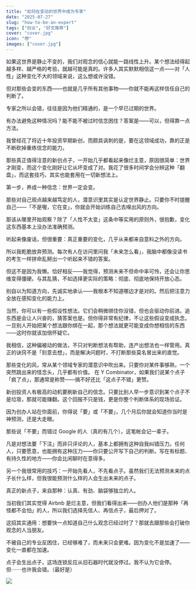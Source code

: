 ```yaml
---
title: "如何在变动的世界中成为专家"
date: "2025-07-27"
slug: "how-to-be-an-expert"
tags: ["创业", "好文推荐"]
cover: "cover.jpg"
icon: "😎"
images: ["cover.jpg"]
---
```

如果这世界是静止不变的，我们对观念的信心就能一路线性上升。某个想法经得起越多样、越严格的考验，就越可能是真的。许多人其实默默相信这一点——对「人性」这种变化不大的领域来说，这么想或许没错。



但对那些会变的东西——也就是几乎所有其他事物——你就不能再这样信任自己的判断了。



专家之所以会错，往往是因为他们精通的，是一个早已过期的世界。



有办法避免这种情况吗？能不能不被过时信念困住？答案是——可以，但得靠一点方法。



我曾经花了将近十年投资早期新创，而颇具讽刺的是，要在这领域成功，靠的正是不断砍掉重练信念的能力。



那些真正值得注意的新创点子，一开始几乎都看起来像烂主意，原因很简单：世界才刚变，而这个变化刚好让它从坏变成了对。我花了很多时间学会分辨这种「翻盘」，而这套技巧，其实也能套用在一切新想法上。



第一步，养成一种信念：世界一定会变。



那些对自己观点越来越笃定的人，潜意识里其实是认定世界静止。只要你不时提醒自己——「不是喔，它在变」，你就会开始训练自己去嗅出风的方向。



那该从哪里开始观察？除了「人性不太变」这条中等实用的原则外，很抱歉，变化这东西基本上没办法准确预测。



听起来像废话，但很重要：真正重要的变化，几乎从来都来自意料之外的方向。



所以我乾脆放弃预测。每次有人在访问里问我「未来怎么看」，我脑中都像没读书的考生一样拼命乱掰出一个听起来不错的答案。



但这不是因为我懒。恰好相反——我觉得，预测未来不但命中率可怜，还会让你思维变得僵硬。与其乱猜，不如选择更实际的策略：彻底、彻底地保持开放心态。



别自以为知道方向，先诚实地承认——我根本不知道哪边才是对的。然后把注意力全放在感知变化的能力上。



当然，你可以有一些假设性想法。它们会稍微绑住你没错，但也会驱动你前进。追东西是会让人兴奋的，猜答案也是。但你得非常有纪律，不让这些假设变成执念。
一旦别人开始把某个想法跟你绑在一起，那个想法就更可能变成你想相信的东西——这时你就该加倍怀疑它。



我相信，这种偏被动的做法，不只对判断想法有帮助，连产出想法也一样管用。真正的诀窍不是「刻意去想」，而是解决问题时，不打断那些莫名冒出来的直觉。



那些变化的风，常从某个领域专家的潜意识中吹出来。只要你对某件事够熟，一个突然跳出来的怪念头，几乎都有价值。
在 Y Combinator，如果我们说某个点子「疯了点」，那通常是称赞——搞不好还比「这点子不错」更赞。



新创投资人有极高的动机要刷新自己的信念。只要比别人早一步意识到某个点子不是垃圾，那就可能赚翻。这个回报不只是钱，更是你整个判断体系的现场验证。



因为创办人站在你面前，你得说「要」或「不要」，几个月后你就会知道你当时是神预测，还是大走眼。



那些说「不要」而错过 Google 的人（真的有几个），这笔帐会记一辈子。



凡是对想法要「下注」而非只评论的人，基本上都拥有这种自我纠错压力。任何人，只要愿意，也能拥有这种压力——你只要公开写下自己的判断。写在有标题、有持久性的地方——你会比闲聊时在意得多。



另一个我很常用的技巧：一开始先看人，不先看点子。虽然我们无法预测未来的点子长什么样，但我很能预测什么样的人会生出未来的点子。



真正的新点子，来自那种：认真、有劲、脑袋够独立的人。



当初我们其实觉得 Airbnb 是烂主意，但我们看得出来——创办人他们是那种「再怪都不会怕」的人，所以我们选择先信人、再信点子，最后押对了。



这招其实通用：想要快一点知道自己什么观念已经过时了？那就去跟那些会打破你观念的人当朋友。



不被自己的专业反困住，已经够难了，而未来只会更难。因为变化不是加速了——变化一直都在加速。



点子会生出点子，这场连锁反应从旧石器时代就没停过。我不认为它会停。
但⋯⋯也许我会错。（最好是）




![](https://prod-files-secure.s3.us-west-2.amazonaws.com/112d0858-5090-4d34-a606-b75eb8d65fd2/46476355-9cf3-4e99-9b7a-3531bc426380/1000202064.png?X-Amz-Algorithm=AWS4-HMAC-SHA256&X-Amz-Content-Sha256=UNSIGNED-PAYLOAD&X-Amz-Credential=ASIAZI2LB4666K4WRMS4%2F20250910%2Fus-west-2%2Fs3%2Faws4_request&X-Amz-Date=20250910T111014Z&X-Amz-Expires=3600&X-Amz-Security-Token=IQoJb3JpZ2luX2VjEIP%2F%2F%2F%2F%2F%2F%2F%2F%2F%2FwEaCXVzLXdlc3QtMiJIMEYCIQCo5lrJYeRREZMRhwKWnGvYnI0vfpR3d7w0Ivg97qfsJwIhAJRV1oD4XtD6vo1DxubzPmp6pMq%2BKAkam7vjZ2DDXgxaKogECOz%2F%2F%2F%2F%2F%2F%2F%2F%2F%2FwEQABoMNjM3NDIzMTgzODA1IgxVxPLMIjuAjqw%2BV2Aq3APMJQV0L%2BLK3iVuGNqo7rLJ7bt%2FjHP3b1DTZzOJ%2BYu99yPZRis0kC9%2BTak60DDsTke9%2BaJNQt7kxROzyx8E7azogOves0H95qbzDg2ngEenGmB%2Fajvx%2BjOKWMBXf9UuDI%2FV5z0gX0loKlcxfvzZGa1NmROsmsISY6vufKODXlRoQrYVTfY5Z%2Fi9j6EecEY4%2BO5eAL99EEz%2FGO2IgzUakxaXa2wKkmYKQvB3AMWUsc0sHtU%2B09xizWKsFp6Rq9a22RumL3Hgiya%2BOVSweJpNlQbJGMKZ9FIH70rk49unOPhzvuLYUlIenFSka%2BjodFe7rbTHfhC1092VroKNSwlHpDRBEHg5xN2O3D88NZW18KhRe7jx%2FMc5hrustluzvpPYUZPgNZgi3fqKgsR6ML0bnoFUW1iiYUOmqWYqNF65H1UhJQRECW0GiMofNiFA7iaKdJcfrp7HlOHoRmUFZQqiPCAyogzZRRpHKm1dH6Z3kPQSW3j6p5sYJHyzzO7cxrq9XAUeZngRWCGtmlM%2FY3WzbRuKZAAZgqTpxRwiCc4wcbUKIa9hxCbK8Lv8AqhzOXdHASTIer9JJMf5%2FDzPNPRMCPEl6hCEbvPIMNdlGm%2FIxMVFu3LPEYvB6VaNmI6sRDDdrYXGBjqkAUz0IFA3Y2MYf06Kx2KMLB2Q7wHc18UjmmbB1CxUaJB48KcKYsYkYJ6K3%2BXSSBV%2FBB9%2FoctVMdDKdlfRu6JhyGNFXr20f7ZY5TPcoA4rZrgxRxOHnrYKebOmUPfZtD0xC6JcWePt8qzqEtkelKY%2BH3p45FXC42FOAj%2FRAi6ByW3d3nGrWlGqT67xGvbLp8hMnmzTe72eOWftwgDu%2FLhTLj1iq42g&X-Amz-Signature=cf8ec1521c39dca858a9d00af0d00f67ed8d3e983a68ba7705a2569b18ec704f&X-Amz-SignedHeaders=host&x-amz-checksum-mode=ENABLED&x-id=GetObject)

